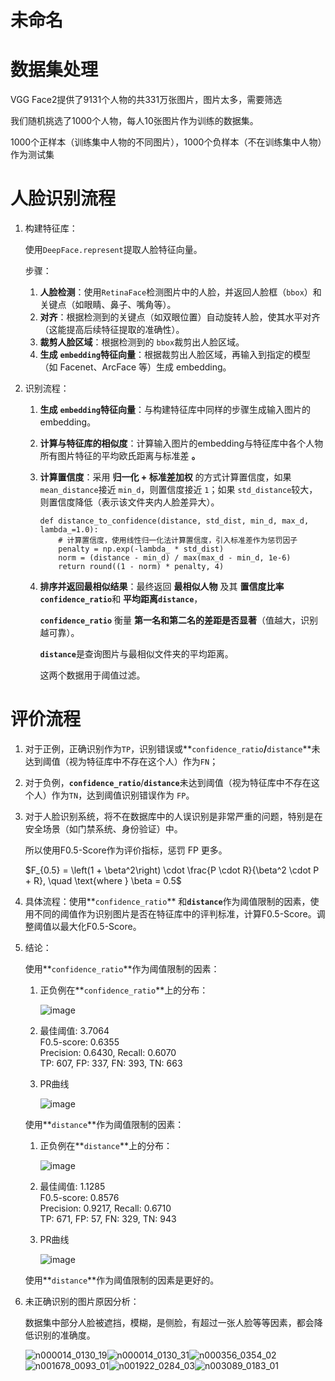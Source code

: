 # 未命名

# 数据集处理

VGG Face2提供了9131个人物的共331万张图片，图片太多，需要筛选

我们随机挑选了1000个人物，每人10张图片作为训练的数据集。

1000个正样本（训练集中人物的不同图片），1000个负样本（不在训练集中人物）作为测试集

# 人脸识别流程

1. 构建特征库：

    使用`DeepFace.represent`​提取人脸特征向量。

    步骤：

    1. **人脸检测**：使用`RetinaFace`​检测图片中的人脸，并返回人脸框（`bbox`​）和关键点（如眼睛、鼻子、嘴角等）。
    2. **对齐**：根据检测到的关键点（如双眼位置）自动旋转人脸，使其水平对齐（这能提高后续特征提取的准确性）。
    3. **裁剪人脸区域**：根据检测到的 `bbox`​ 裁剪出人脸区域。
    4. **生成** **​`embedding`​**​ **特征向量**：根据裁剪出人脸区域，再输入到指定的模型（如 Facenet、ArcFace 等）生成 embedding。
2. 识别流程：

    1. **生成** **​`embedding`​**​ **特征向量**：与构建特征库中同样的步骤生成输入图片的embedding。
    2. **计算与特征库的相似度**：计算输入图片的embedding与特征库中各个人物所有图片特征的平均欧氏距离与标准差 **。**
    3. **计算置信度**：采用 **归一化 + 标准差加权** 的方式计算置信度，如果 `mean_distance`​ 接近 `min_d`​，则置信度接近 `1`​；如果 `std_distance`​ 较大，则置信度降低（表示该文件夹内人脸差异大）。

        ```undefined
        def distance_to_confidence(distance, std_dist, min_d, max_d, lambda_=1.0):
            # 计算置信度，使用线性归一化法计算置信度，引入标准差作为惩罚因子
            penalty = np.exp(-lambda_ * std_dist)
            norm = (distance - min_d) / max(max_d - min_d, 1e-6)
            return round((1 - norm) * penalty, 4)
        ```
    4. **排序并返回最相似结果**：最终返回 **最相似人物** 及其 **置信度比率**​**​`confidence_ratio`​**​ 和 **平均距离**​**​`distance`​**​，

        ​**​`confidence_ratio`​**​ 衡量 **第一名和第二名的差距是否显著**（值越大，识别越可靠）。

        ​**​`distance`​**​ 是查询图片与最相似文件夹的平均距离。

        这两个数据用于阈值过滤。

# 评价流程

1. 对于正例，正确识别作为`TP`​，识别错误或**​`confidence_ratio`​**​/**​`distance`​**​未达到阈值（视为特征库中不存在这个人）作为`FN`​；
2. 对于负例，**​`confidence_ratio`​**​/**​`distance`​**​未达到阈值（视为特征库中不存在这个人）作为`TN`​，达到阈值识别错误作为 `FP`​。
3. 对于人脸识别系统，将不在数据库中的人误识别是非常严重的问题，特别是在安全场景（如门禁系统、身份验证）中。

    所以使用F0.5-Score作为评价指标，惩罚 FP 更多。

    $F_{0.5} = \left(1 + \beta^2\right) \cdot \frac{P \cdot R}{\beta^2 \cdot P + R}, \quad \text{where } \beta = 0.5$

4. 具体流程：使用**​`confidence_ratio`​**​ 和 **​`distance`​**​作为阈值限制的因素，使用不同的阈值作为识别图片是否在特征库中的评判标准，计算F0.5-Score。调整阈值以最大化F0.5-Score。
5. 结论：

    使用**​`confidence_ratio`​**​作为阈值限制的因素：

    1. 正负例在**​`confidence_ratio`​**​上的分布：

        ![image](assets/image-20250619165142-p7l9oxn.png)​
    2. 最佳阈值: 3.7064  
        F0.5-score: 0.6355  
        Precision: 0.6430, Recall: 0.6070  
        TP: 607, FP: 337, FN: 393, TN: 663
    3. PR曲线

        ![image](assets/image-20250619164903-adewlf8.png)​

    使用**​`distance`​**​作为阈值限制的因素：

    1. 正负例在**​`distance`​**​上的分布：

        ![image](assets/image-20250619164946-qgs308a.png)​
    2. 最佳阈值: 1.1285  
        F0.5-score: 0.8576  
        Precision: 0.9217, Recall: 0.6710  
        TP: 671, FP: 57, FN: 329, TN: 943
    3. PR曲线

        ![image](assets/image-20250619165036-bo5b970.png)​

    使用**​`distance`​**​作为阈值限制的因素是更好的。

6. 未正确识别的图片原因分析：

    数据集中部分人脸被遮挡，模糊，是侧脸，有超过一张人脸等等因素，都会降低识别的准确度。

    ![n000014_0130_19](assets/n000014_0130_19-20250619152146-nce5wx5.jpg)![n000014_0130_31](assets/n000014_0130_31-20250619152150-o4mmvrp.jpg)![n000356_0354_02](assets/n000356_0354_02-20250619152213-0dvkl59.jpg)![n001678_0093_01](assets/n001678_0093_01-20250619152231-h43j4qz.jpg)![n001922_0284_03](assets/n001922_0284_03-20250619152244-j520m6d.jpg)![n003089_0183_01](assets/n003089_0183_01-20250619152306-8r71fch.jpg)
